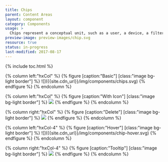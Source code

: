 ```yaml
---
title: Chips
parent: Content Areas
layout: component
category: Components
usage: >
  Chips represent a conceptual unit, such as a user, a device, a filter term, or a chunk of metadata and provide the user with the visual understanding of this conceptual unit as well as the ability to interact with them.
preview-image: preview-images/chip.svg
resource: true
status: in-progress
last-modified: 2017-08-17
---
```


{% include toc.html %}

<div class="hxRow"  markdown="1">
{% column left:"hxCol" %}
{% figure [caption:"Basic"] [class:"image bg-light border"] %}
![]({{site.cdn_url}}/img/components/chips.svg)
{% endfigure %}
{% endcolumn %}

{% column left:"hxCol" %}
{% figure [caption:"With Icon"] [class:"image bg-light border"] %}
![]({{site.cdn_url}}/img/components/chips-icon.svg)
{% endfigure %}
{% endcolumn %}

{% column right:"hxCol" %}
{% figure [caption:"Delete"] [class:"image bg-light border"] %}
![]({{site.cdn_url}}/img/components/chip-delete.svg)
{% endfigure %}
{% endcolumn %}
</div>

<div class="hxRow"  markdown="1">
{% column left:"hxCol-4" %}
{% figure [caption:"Hover"] [class:"image bg-light border"] %}
![]({{site.cdn_url}}/img/components/chip-hover.svg)
{% endfigure %}
{% endcolumn %}

{% column right:"hxCol-4" %}
{% figure [caption:"Tooltip"] [class:"image bg-light border"] %}
![]({{site.cdn_url}}/img/components/chip-tooltip.svg)
{% endfigure %}
{% endcolumn %}
</div>
